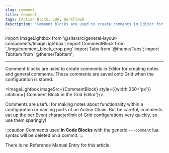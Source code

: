 ```yaml
---
slug: comment
title: Comment
tags: [Action Block, LUA, Workflow]
description: "Comment blocks are used to create comments in Editor for creating notes and general comments. These comments are saved onto Grid when the configuration is stored."
---
```

import ImageLightbox from '@site/src/general-layout-components/ImageLightbox';
import CommentBlock from './img/comment_block_crop.png'
import Tabs from '@theme/Tabs';
import TabItem from '@theme/TabItem';

---

<Tabs>
  <TabItem value="About Comments" label="About Comments" default>

Comment blocks are used to create comments in Editor for creating notes and general comments. These comments are saved onto Grid when the configuration is stored.


<ImageLightbox imageSrc={CommentBlock} style={{width:350+'px'}} citation={'Comment Block in the Grid Editor'}/>


Comments are useful for making notes about functionality within a configuration or naming parts of an Action Chain. But be careful, comments eat up the per Event [characterlimit](/docs/wiki/more/char-limit.md) of Grid configurations very quickly, so use them sparingly!

:::caution
Comments used **in Code Blocks** with the generic `---comment` lua syntax will be deleted on a commit.
:::

</TabItem>
  <TabItem value="Reference Manual Entry" label="Reference Manual Entry">

There is no Reference Manual Entry for this article.

</TabItem>
</Tabs>

